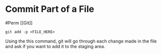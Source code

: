 # Commit Part of a File
#Perm [[Git]]

```
git add -p <FILE_HERE>
```

Using the this command, git will go through each change made in the file and ask if you want to add it to the staging area.